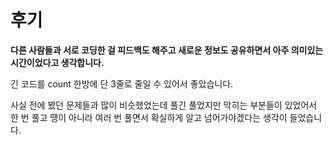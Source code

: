 # 후기

**다른 사람들과 서로 코딩한 걸 피드백도 해주고 새로운 정보도 공유하면서 아주 의미있는 시간이었다고 생각합니다.**



긴 코드를 count 한방에 단 3줄로 줄일 수 있어서 좋았습니다.



사실 전에 봤던 문제들과 많이 비슷했었는데 풀긴 풀었지만 막히는 부분들이 있었어서 한 번 풀고 땡이 아니라 여러 번 풀면서 확실하게 알고 넘어가야겠다는 생각이 들었습니다.






